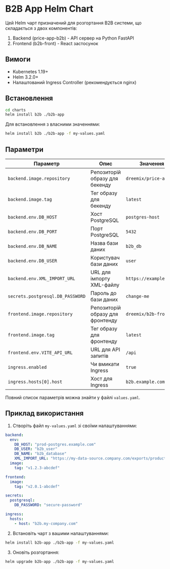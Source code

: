 # B2B App Helm Chart

Цей Helm чарт призначений для розгортання B2B системи, що складається з двох компонентів:
1. Backend (price-app-b2b) - API сервер на Python FastAPI
2. Frontend (b2b-front) - React застосунок

## Вимоги

- Kubernetes 1.19+
- Helm 3.2.0+
- Налаштований Ingress Controller (рекомендується nginx)

## Встановлення

```bash
cd charts
helm install b2b ./b2b-app
```

Для встановлення з власними значеннями:

```bash
helm install b2b ./b2b-app -f my-values.yaml
```

## Параметри

| Параметр | Опис | Значення за замовчуванням |
| --- | --- | --- |
| `backend.image.repository` | Репозиторій образу для бекенду | `dreemix/price-app-b2b` |
| `backend.image.tag` | Тег образу для бекенду | `latest` |
| `backend.env.DB_HOST` | Хост PostgreSQL | `postgres-host` |
| `backend.env.DB_PORT` | Порт PostgreSQL | `5432` |
| `backend.env.DB_NAME` | Назва бази даних | `b2b_db` |
| `backend.env.DB_USER` | Користувач бази даних | `user` |
| `backend.env.XML_IMPORT_URL` | URL для імпорту XML-файлу | `https://example.com/export/products.xml` |
| `secrets.postgresql.DB_PASSWORD` | Пароль до бази даних | `change-me` |
| `frontend.image.repository` | Репозиторій образу для фронтенду | `dreemix/b2b-front` |
| `frontend.image.tag` | Тег образу для фронтенду | `latest` |
| `frontend.env.VITE_API_URL` | URL для API запитів | `/api` |
| `ingress.enabled` | Чи вмикати Ingress | `true` |
| `ingress.hosts[0].host` | Хост для Ingress | `b2b.example.com` |

Повний список параметрів можна знайти у файлі `values.yaml`.

## Приклад використання

1. Створіть файл `my-values.yaml` зі своїми налаштуваннями:

```yaml
backend:
  env:
    DB_HOST: "prod-postgres.example.com"
    DB_USER: "b2b_user"
    DB_NAME: "b2b_database"
    XML_IMPORT_URL: "https://my-data-source.company.com/exports/products.xml"
  image:
    tag: "v1.2.3-abcdef"

frontend:
  image:
    tag: "v2.0.1-abcdef"

secrets:
  postgresql:
    DB_PASSWORD: "secure-password"

ingress:
  hosts:
    - host: "b2b.my-company.com"
```

2. Встановіть чарт з вашими налаштуваннями:

```bash
helm install b2b-app ./b2b-app -f my-values.yaml
```

3. Оновіть розгортання:

```bash
helm upgrade b2b-app ./b2b-app -f my-values.yaml
``` 